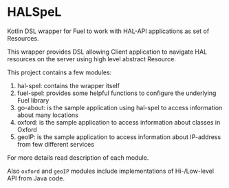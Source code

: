 # HALSpeL

Kotlin DSL wrapper for Fuel to work with HAL-API applications as set of Resources.

This wrapper provides DSL allowing Client application to navigate HAL resources on the server using high level
abstract Resource.

This project contains a few modules:

1. hal-spel: contains the wrapper itself
1. fuel-spel: provides some helpful functions to configure the underlying Fuel library
1. go-about: is the sample application using hal-spel to access information about many locations
1. oxford: is the sample application to access information about classes in Oxford
1. geoIP: is the sample application to access information about IP-address from few different services

For more details read description of each module.

Also `oxford` and `geoIP` modules include implementations of Hi-/Low-level API from Java code.
